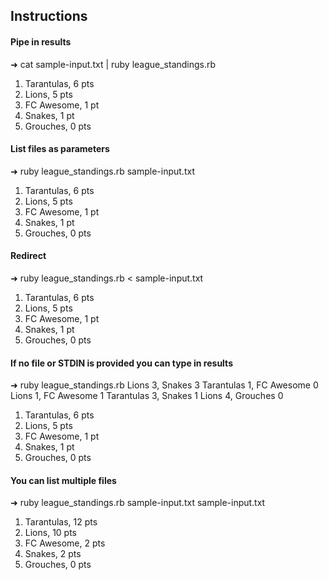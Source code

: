 ## Instructions


#### Pipe in results
➜ cat sample-input.txt | ruby league_standings.rb
1. Tarantulas, 6 pts
2. Lions, 5 pts
3. FC Awesome, 1 pt
3. Snakes, 1 pt
5. Grouches, 0 pts

#### List files as parameters
➜ ruby league_standings.rb sample-input.txt
1. Tarantulas, 6 pts
2. Lions, 5 pts
3. FC Awesome, 1 pt
3. Snakes, 1 pt
5. Grouches, 0 pts

#### Redirect
➜ ruby league_standings.rb < sample-input.txt
1. Tarantulas, 6 pts
2. Lions, 5 pts
3. FC Awesome, 1 pt
3. Snakes, 1 pt
5. Grouches, 0 pts

#### If no file or STDIN is provided you can type in results
➜ ruby league_standings.rb
Lions 3, Snakes 3
Tarantulas 1, FC Awesome 0
Lions 1, FC Awesome 1
Tarantulas 3, Snakes 1
Lions 4, Grouches 0
1. Tarantulas, 6 pts
2. Lions, 5 pts
3. FC Awesome, 1 pt
3. Snakes, 1 pt
5. Grouches, 0 pts

#### You can list multiple files
➜ ruby league_standings.rb sample-input.txt sample-input.txt
1. Tarantulas, 12 pts
2. Lions, 10 pts
3. FC Awesome, 2 pts
3. Snakes, 2 pts
5. Grouches, 0 pts